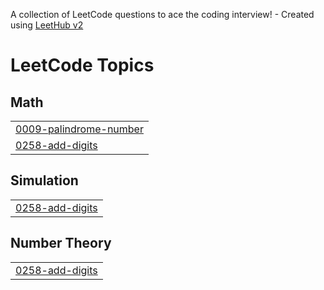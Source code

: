 A collection of LeetCode questions to ace the coding interview! - Created using [LeetHub v2](https://github.com/arunbhardwaj/LeetHub-2.0)
<!---LeetCode Topics Start-->
# LeetCode Topics
## Math
|  |
| ------- |
| [0009-palindrome-number](https://github.com/DEVARASAIGANESH29/LeetCode/tree/master/0009-palindrome-number) |
| [0258-add-digits](https://github.com/DEVARASAIGANESH29/LeetCode/tree/master/0258-add-digits) |
## Simulation
|  |
| ------- |
| [0258-add-digits](https://github.com/DEVARASAIGANESH29/LeetCode/tree/master/0258-add-digits) |
## Number Theory
|  |
| ------- |
| [0258-add-digits](https://github.com/DEVARASAIGANESH29/LeetCode/tree/master/0258-add-digits) |
<!---LeetCode Topics End-->